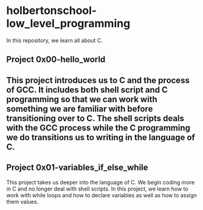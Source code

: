 # holbertonschool-low_level_programming
In this repository, we learn all about C.

## Project 0x00-hello_world
This project introduces us to C and the process of GCC. It includes both shell script and C programming so that we can work with something we are familiar with before transitioning over to C. The shell scripts deals with the GCC process while the C programming we do transitions us to writing in the language of C.
---
## Project 0x01-variables_if_else_while
This project takes us deeper into the language of C. We begin coding more in C and no longer deal with shell scripts. In this project, we learn how to work with while loops and how to declare variables as well as how to assign them values.
